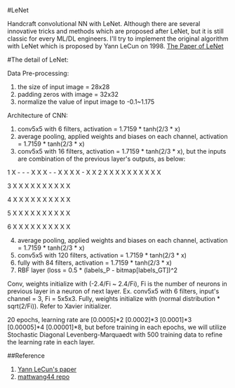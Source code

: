 #LeNet

Handcraft convolutional NN with LeNet. Although there are several innovative tricks and methods which are proposed after LeNet, but it is still classic for every ML/DL engineers. I'll try to implement the original algorithm with LeNet which is proposed by Yann LeCun on 1998. [The Paper of LeNet](http://yann.lecun.com/exdb/publis/pdf/lecun-98.pdf)

#The detail of LeNet:

Data Pre-processing:
1. the size of input image = 28x28
2. padding zeros with image = 32x32
3. normalize the value of input image to -0.1~1.175

Architecture of CNN:
1. conv5x5 with 6 filters, activation = 1.7159 * tanh(2/3 * x)
2. average pooling, applied weights and biases on each channel, activation = 1.7159 * tanh(2/3 * x)
3. conv5x5 with 16 filters, activation = 1.7159 * tanh(2/3 * x), but the inputs are combination of the previous layer's outputs, as below:

1 X - - - X X X - - X X X X - X X
2 X X       X X X     X X X X   X

3 X X X       X X X     X   X X X

4   X X X     X X X X     X   X X

5     X X X     X X X X   X X   X

6       X X X     X X X X   X X X

4. average pooling, applied weights and biases on each channel, activation = 1.7159 * tanh(2/3 * x)
5. conv5x5 with 120 filters, activation = 1.7159 * tanh(2/3 * x)
6. fully with 84 filters, activation = 1.7159 * tanh(2/3 * x)
7. RBF layer (loss = 0.5 * (labels_P - bitmap[labels_GT])^2

Conv, weights initialize with (-2.4/Fi ~ 2.4/Fi), Fi is the number of neurons in previous layer in a neuron of next layer.
Ex. conv5x5 with 6 filters, input's channel = 3, Fi = 5x5x3.
Fully, weights initialize with (normal distribution * sqrt(2/Fi)). Refer to Xavier initializer.

20 epochs, learning rate are [0.0005]*2  [0.0002]*3  [0.0001]*3  [0.00005]*4  [0.00001]*8,
but before training in each epochs, we will utilize Stochastic Diagonal Levenberg-Marquaedt with 500 training data to refine the learning rate in each layer.


##Reference

1. [Yann LeCun's paper](http://yann.lecun.com/exdb/publis/pdf/lecun-98.pdf)
2. [mattwang44 repo](https://github.com/mattwang44/LeNet-from-Scratch)
